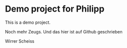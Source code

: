
# Demo project for Philipp

This is a demo project.

Noch mehr Zeugs. Und das hier ist auf Github geschrieben

Wirrer Scheiss

